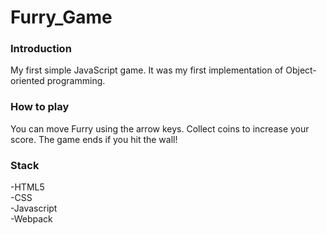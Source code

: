 # Furry_Game

### Introduction
My first simple JavaScript game. It was my first implementation of 
Object-oriented programming.

### How to play
You can move Furry using the arrow keys. Collect coins to increase your score.
The game ends if you hit the wall!

### Stack
-HTML5<br>
-CSS<br>
-Javascript<br>
-Webpack<br>
